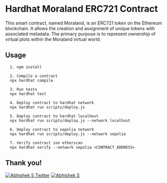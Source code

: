 # Hardhat Moraland ERC721 Contract

This smart contract, named Moraland, is an ERC721 token on the Ethereum blockchain. It allows the creation and assignment of unique tokens with associated metadata. The primary purpose is to represent ownership of virtual plots within the Moraland virtual world.

## Usage

```
  1. npm install

  2. Compile a contract
  npx hardhat compile

  3. Run tests
  npx hardhat test

  4. Deploy contract to hardhat network
  npx hardhat run scripts/deploy.js

  5. Deploy contract to hardhat localhost
  npx hardhat run scripts/deploy.js --network localhost

  6. Deploy contract to sepolia network
  npx hardhat run scripts/deploy.js --network sepolia

  7. Verify contract ion etherscan
  npx hardhat verify --network sepolia <CONTRACT_ADDRESS>
```

## Thank you!

[![Abhishek S Twitter](https://img.shields.io/badge/Twitter-1DA1F2?style=for-the-badge&logo=twitter&logoColor=white)](https://twitter.com/Abverse_)
[![Abhishek S](https://img.shields.io/badge/LinkedIn-0077B5?style=for-the-badge&logo=linkedin&logoColor=white)](https://www.linkedin.com/in/abhishek-s-ckm)
